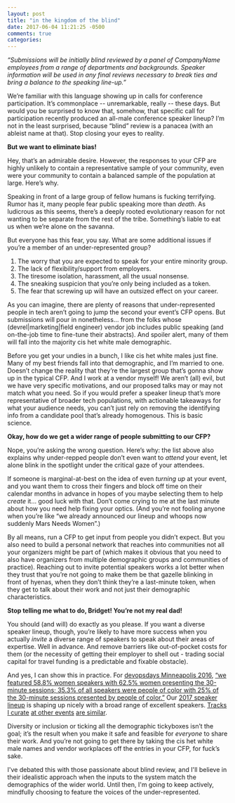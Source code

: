```yaml
---
layout: post
title: "in the kingdom of the blind"
date: 2017-06-04 11:21:25 -0500
comments: true
categories: 
---
```


_“Submissions will be initially blind reviewed by a panel of CompanyName employees from a range of departments and backgrounds. Speaker information will be used in any final reviews necessary to break ties and bring a balance to the speaking line-up.”_

We’re familiar with this language showing up in calls for conference participation. It’s commonplace -- unremarkable, really -- these days. But would you be surprised to know that, somehow, that specific call for participation recently produced an all-male conference speaker lineup? I’m not in the least surprised, because “blind” review is a panacea (with an ableist name at that). Stop closing your eyes to reality.

<!-- more -->
**But we want to eliminate bias!**

Hey, that’s an admirable desire. However, the responses to your CFP are highly unlikely to contain a representative sample of your community, even were your community to contain a balanced sample of the population at large. Here’s why.

Speaking in front of a large group of fellow humans is fucking terrifying. Rumor has it, many people fear public speaking more than _death_. As ludicrous as this seems, there’s a deeply rooted evolutionary reason for not wanting to be separate from the rest of the tribe. Something’s liable to eat us when we’re alone on the savanna.

But everyone has this fear, you say. What are some additional issues if you’re a member of an under-represented group?

1. The worry that you are expected to speak for your entire minority group.
1. The lack of flexibility/support from employers.
1. The tiresome isolation, harassment, all the usual nonsense.
1. The sneaking suspicion that you’re only being included as a token.
1. The fear that screwing up will have an outsized effect on your career.

As you can imagine, there are plenty of reasons that under-represented people in tech aren’t going to jump the second your event’s CFP opens. But submissions will pour in nonetheless… from the folks whose (devrel|marketing|field engineer) vendor job includes public speaking (and on-the-job time to fine-tune their abstracts). And spoiler alert, many of them will fall into the majority cis het white male demographic.

Before you get your undies in a bunch, I like cis het white males just fine. Many of my best friends fall into that demographic, and I’m married to one. Doesn’t change the reality that they’re the largest group that’s gonna show up in the typical CFP. And I work at a vendor myself! We aren’t (all) evil, but we have very specific motivations, and our proposed talks may or may not match what you need. So if you would prefer a speaker lineup that’s more representative of broader tech populations, with actionable takeaways for what your audience needs, you can’t just rely on removing the identifying info from a candidate pool that’s already homogenous. This is basic science.

**Okay, how do we get a wider range of people submitting to our CFP?**

Nope, you’re asking the wrong question. Here’s why: the list above also explains why under-repped people don’t even want to _attend_ your event, let alone blink in the spotlight under the critical gaze of your attendees. 

If someone is marginal-at-best on the idea of even _turning up_ at your event, and you want them to cross their fingers and block off time on their calendar months in advance in hopes of you maybe selecting them to help _create_ it… good luck with that. Don’t come crying to me at the last minute about how you need help fixing your optics. (And you’re not fooling anyone when you’re like “we already announced our lineup and whoops now suddenly Mars Needs Women”.)

By all means, run a CFP to get input from people you didn’t expect. But you also need to build a personal network that reaches into communities not all your organizers might be part of (which makes it obvious that you need to also have organizers from multiple demographic groups and communities of practice). Reaching out to invite potential speakers works a lot better when they trust that you’re not going to make them be that gazelle blinking in front of hyenas, when they don’t think they’re a last-minute token, when they get to talk about their work and not just their demographic characteristics.

**Stop telling me what to do, Bridget! You’re not my real dad!**

You should (and will) do exactly as you please. If you want a diverse speaker lineup, though, you’re likely to have more success when you actually _invite_ a diverse range of speakers to speak about their areas of expertise. Well in advance. And remove barriers like out-of-pocket costs for them (or the necessity of getting their employer to shell out - trading social capital for travel funding is a predictable and fixable obstacle). 

And yes, I can show this in practice. For [devopsdays Minneapolis 2016](https://www.devopsdays.org/events/2016-minneapolis/speakers/), [“we featured 58.8% women speakers with 62.5% women presenting the 30-minute sessions; 35.3% of all speakers were people of color with 25% of the 30-minute sessions presented by people of color.”](https://www.devopsdays.org/blog/2016/08/08/minneapolis-2016-in-review/) Our [2017 speaker lineup](https://www.devopsdays.org/events/2017-minneapolis/speakers/) is shaping up nicely with a broad range of excellent speakers. [Tracks I curate](https://gotochgo.com/2017/tracks/43) [at other events](https://gotochgo.com/2017/tracks/10) [are similar](https://conferences.oreilly.com/velocity/vl-ca/public/schedule/topic/2297).

Diversity or inclusion or ticking all the demographic tickyboxes isn’t the goal; it’s the result when you make it safe and feasible for _everyone_ to share their work. And you’re not going to get there by taking the cis het white male names and vendor workplaces off the entries in your CFP, for fuck’s sake.

I've debated this with those passionate about blind review, and I'll believe in their idealistic approach when the inputs to the system match the demographics of the wider world. Until then, I'm going to keep actively, mindfully choosing to feature the voices of the under-represented.
